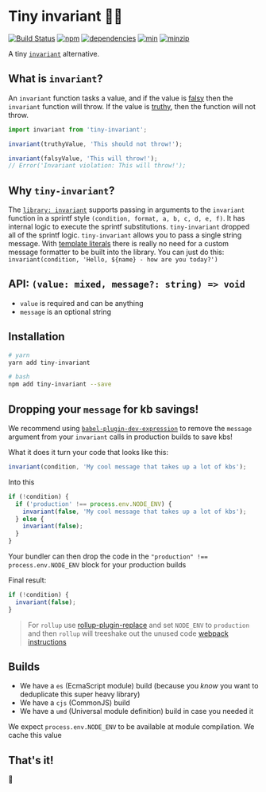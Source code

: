 # Tiny invariant 🔬💥

[![Build Status](https://travis-ci.org/alexreardon/tiny-invariant.svg?branch=master)](https://travis-ci.org/alexreardon/tiny-invariant)
[![npm](https://img.shields.io/npm/v/tiny-invariant.svg)](https://www.npmjs.com/package/tiny-invariant) [![dependencies](https://david-dm.org/alexreardon/tiny-invariant.svg)](https://david-dm.org/alexreardon/tiny-invariant)
[![min](https://img.shields.io/bundlephobia/min/tiny-invariant.svg)](https://www.npmjs.com/package/tiny-invariant)
[![minzip](https://img.shields.io/bundlephobia/minzip/tiny-invariant.svg)](https://www.npmjs.com/package/tiny-invariant)

A tiny [`invariant`](https://www.npmjs.com/package/invariant) alternative.

## What is `invariant`?

An `invariant` function tasks a value, and if the value is [falsy](https://github.com/getify/You-Dont-Know-JS/blob/bdbe570600d4e1107d0b131787903ca1c9ec8140/up%20%26%20going/ch2.md#truthy--falsy) then the `invariant` function will throw. If the value is [truthy](https://github.com/getify/You-Dont-Know-JS/blob/bdbe570600d4e1107d0b131787903ca1c9ec8140/up%20%26%20going/ch2.md#truthy--falsy), then the function will not throw.

```js
import invariant from 'tiny-invariant';

invariant(truthyValue, 'This should not throw!');

invariant(falsyValue, 'This will throw!');
// Error('Invariant violation: This will throw!');
```

## Why `tiny-invariant`?

The [`library: invariant`](https://www.npmjs.com/package/invariant) supports passing in arguments to the `invariant` function in a sprintf style `(condition, format, a, b, c, d, e, f)`. It has internal logic to execute the sprintf substitutions. `tiny-invariant` dropped all of the sprintf logic. `tiny-invariant` allows you to pass a single string message. With [template literals](https://developer.mozilla.org/en-US/docs/Web/JavaScript/Reference/Template_literals) there is really no need for a custom message formatter to be built into the library. You can just do this: `invariant(condition, 'Hello, ${name} - how are you today?')`

## API: `(value: mixed, message?: string) => void`

- `value` is required and can be anything
- `message` is an optional string

## Installation

```bash
# yarn
yarn add tiny-invariant

# bash
npm add tiny-invariant --save
```

## Dropping your `message` for kb savings!

We recommend using [`babel-plugin-dev-expression`](https://www.npmjs.com/package/babel-plugin-dev-expression) to remove the `message` argument from your `invariant` calls in production builds to save kbs!

What it does it turn your code that looks like this:

```js
invariant(condition, 'My cool message that takes up a lot of kbs');
```

Into this

```js
if (!condition) {
  if ('production' !== process.env.NODE_ENV) {
    invariant(false, 'My cool message that takes up a lot of kbs');
  } else {
    invariant(false);
  }
}
```

Your bundler can then drop the code in the `"production" !== process.env.NODE_ENV` block for your production builds

Final result:

```js
if (!condition) {
  invariant(false);
}
```

> For `rollup` use [rollup-plugin-replace](https://github.com/rollup/rollup-plugin-replace) and set `NODE_ENV` to `production` and then `rollup` will treeshake out the unused code
> [webpack instructions](https://webpack.js.org/guides/production/#specify-the-mode)

## Builds

- We have a `es` (EcmaScript module) build (because you _know_ you want to deduplicate this super heavy library)
- We have a `cjs` (CommonJS) build
- We have a `umd` (Universal module definition) build in case you needed it

We expect `process.env.NODE_ENV` to be available at module compilation. We cache this value

## That's it!

🤘
